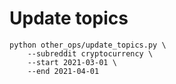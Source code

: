 # Update topics

```
python other_ops/update_topics.py \
    --subreddit cryptocurrency \
    --start 2021-03-01 \
    --end 2021-04-01
```